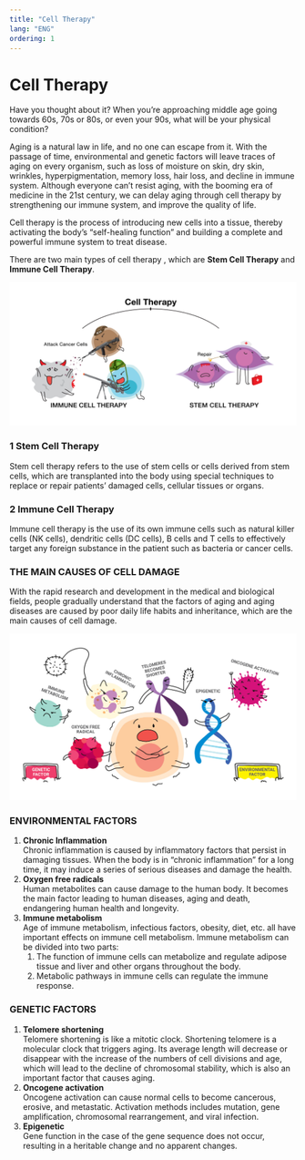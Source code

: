 ```yaml
---
title: "Cell Therapy"
lang: "ENG"
ordering: 1
---
```


<div class="main-header"><h1>Cell Therapy</h1></div>

Have you thought about it? When you’re approaching middle age going towards 60s, 70s or 80s, or even your 90s, what will be your physical condition?

Aging is a natural law in life, and no one can escape from it. With the passage of time, environmental and genetic factors will leave traces of aging on every organism, such as loss of moisture on skin, dry skin, wrinkles, hyperpigmentation, memory loss, hair loss, and decline in immune system. Although everyone can’t resist aging, with the booming era of medicine in the 21st century, we can delay aging through cell therapy by strengthening our immune system, and improve the quality of life.

Cell therapy is the process of introducing new cells into a tissue, thereby activating the body’s “self-healing function” and building a complete and powerful immune system to treat disease.

There are two main types of cell therapy , which are **Stem Cell Therapy** and **Immune Cell Therapy**.

![Cell Therapy image 1](../images/Cell-Therapy-en-1.png)

### 1 Stem Cell Therapy

Stem cell therapy refers to the use of stem cells or cells derived from stem cells, which are transplanted into the body using special techniques to replace or repair patients’ damaged cells, cellular tissues or organs.

### 2 Immune Cell Therapy

Immune cell therapy is the use of its own immune cells such as natural killer cells (NK cells), dendritic cells (DC cells), B cells and T cells to effectively target any foreign substance in the patient such as bacteria or cancer cells.

### THE MAIN CAUSES OF CELL DAMAGE

With the rapid research and development in the medical and biological fields, people gradually understand that the factors of aging and aging diseases are caused by poor daily life habits and inheritance, which are the main causes of cell damage.

![Cell Therapy image 2](../images/Cell-Therapy-en-2.jpg)

### ENVIRONMENTAL FACTORS

1. **Chronic Inflammation**<br>
   Chronic inflammation is caused by inflammatory factors that persist in damaging tissues. When the body is in “chronic inflammation” for a long time, it may induce a series of serious diseases and damage the health.
2. **Oxygen free radicals**<br>
   Human metabolites can cause damage to the human body. It becomes the main factor leading to human diseases, aging and death, endangering human health and longevity.
3. **Immune metabolism**<br>
   Age of immune metabolism, infectious factors, obesity, diet, etc. all have important effects on immune cell metabolism. Immune metabolism can be divided into two parts:
   1. The function of immune cells can metabolize and regulate adipose tissue and liver and other organs throughout the body.
   2. Metabolic pathways in immune cells can regulate the immune response.

### GENETIC FACTORS

1. **Telomere shortening**<br>
   Telomere shortening is like a mitotic clock. Shortening telomere is a molecular clock that triggers aging. Its average length will decrease or disappear with the increase of the numbers of cell divisions and age, which will lead to the decline of chromosomal stability, which is also an important factor that causes aging.
2. **Oncogene activation**<br>
   Oncogene activation can cause normal cells to become cancerous, erosive, and metastatic. Activation methods includes mutation, gene amplification, chromosomal rearrangement, and viral infection.
3. **Epigenetic**<br>
   Gene function in the case of the gene sequence does not occur, resulting in a heritable change and no apparent changes.

